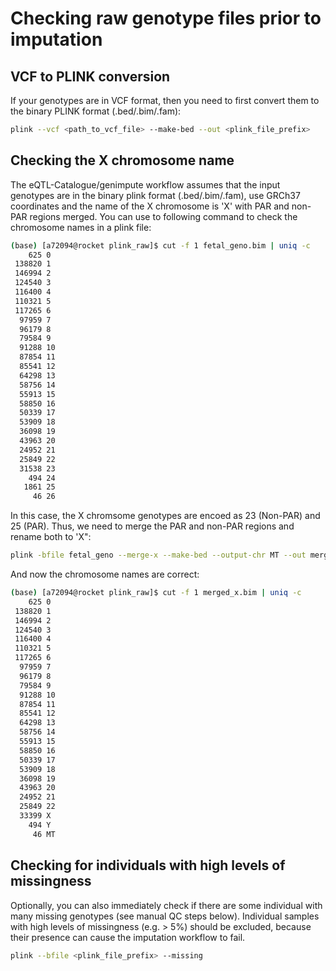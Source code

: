 
# Checking raw genotype files prior to imputation

## VCF to PLINK conversion

If your genotypes are in VCF format, then you need to first convert them to the binary PLINK format (.bed/.bim/.fam):

```bash
plink --vcf <path_to_vcf_file> --make-bed --out <plink_file_prefix>

```

## Checking the X chromosome name

The eQTL-Catalogue/genimpute workflow assumes that the input genotypes are in the binary plink format (.bed/.bim/.fam),
use GRCh37 coordinates and the name of the X chromosome is 'X' with PAR and non-PAR regions merged. You can use to following command to check the chromosome names in a plink file:

```bash
(base) [a72094@rocket plink_raw]$ cut -f 1 fetal_geno.bim | uniq -c
    625 0
 138820 1
 146994 2
 124540 3
 116400 4
 110321 5
 117265 6
  97959 7
  96179 8
  79584 9
  91288 10
  87854 11
  85541 12
  64298 13
  58756 14
  55913 15
  58850 16
  50339 17
  53909 18
  36098 19
  43963 20
  24952 21
  25849 22
  31538 23
    494 24
   1861 25
     46 26
```

In this case, the X chromsome genotypes are encoed as 23 (Non-PAR) and 25 (PAR). Thus, we need to merge the PAR and non-PAR regions and rename both to 'X":

```bash
plink -bfile fetal_geno --merge-x --make-bed --output-chr MT --out merged_x
```

And now the chromosome names are correct:

```bash
(base) [a72094@rocket plink_raw]$ cut -f 1 merged_x.bim | uniq -c
    625 0
 138820 1
 146994 2
 124540 3
 116400 4
 110321 5
 117265 6
  97959 7
  96179 8
  79584 9
  91288 10
  87854 11
  85541 12
  64298 13
  58756 14
  55913 15
  58850 16
  50339 17
  53909 18
  36098 19
  43963 20
  24952 21
  25849 22
  33399 X
    494 Y
     46 MT
```

## Checking for individuals with high levels of missingness

Optionally, you can also immediately check if there are some individual with many missing genotypes (see manual QC steps below). Individual samples with high levels of missingness (e.g. > 5%) should be excluded, because their presence can cause the imputation workflow to fail.

```bash
plink --bfile <plink_file_prefix> --missing
```
